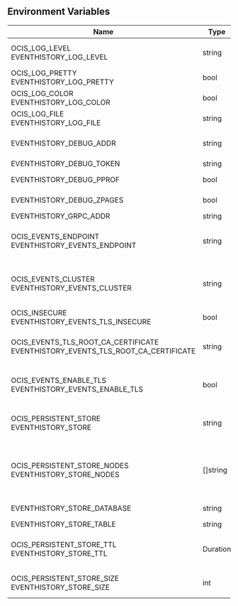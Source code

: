 ## Environment Variables

| Name | Type | Default Value | Description |
|------|------|---------------|-------------|
| OCIS_LOG_LEVEL<br/>EVENTHISTORY_LOG_LEVEL | string |  | The log level. Valid values are: "panic", "fatal", "error", "warn", "info", "debug", "trace".|
| OCIS_LOG_PRETTY<br/>EVENTHISTORY_LOG_PRETTY | bool | false | Activates pretty log output.|
| OCIS_LOG_COLOR<br/>EVENTHISTORY_LOG_COLOR | bool | false | Activates colorized log output.|
| OCIS_LOG_FILE<br/>EVENTHISTORY_LOG_FILE | string |  | The path to the log file. Activates logging to this file if set.|
| EVENTHISTORY_DEBUG_ADDR | string | 127.0.0.1:9270 | Bind address of the debug server, where metrics, health, config and debug endpoints will be exposed.|
| EVENTHISTORY_DEBUG_TOKEN | string |  | Token to secure the metrics endpoint.|
| EVENTHISTORY_DEBUG_PPROF | bool | false | Enables pprof, which can be used for profiling.|
| EVENTHISTORY_DEBUG_ZPAGES | bool | false | Enables zpages, which can be used for collecting and viewing in-memory traces.|
| EVENTHISTORY_GRPC_ADDR | string | 127.0.0.1:0 | The bind address of the GRPC service.|
| OCIS_EVENTS_ENDPOINT<br/>EVENTHISTORY_EVENTS_ENDPOINT | string | 127.0.0.1:9233 | The address of the event system. The event system is the message queuing service. It is used as message broker for the microservice architecture.|
| OCIS_EVENTS_CLUSTER<br/>EVENTHISTORY_EVENTS_CLUSTER | string | ocis-cluster | The clusterID of the event system. The event system is the message queuing service. It is used as message broker for the microservice architecture. Mandatory when using NATS as event system.|
| OCIS_INSECURE<br/>EVENTHISTORY_EVENTS_TLS_INSECURE | bool | false | Whether to verify the server TLS certificates.|
| OCIS_EVENTS_TLS_ROOT_CA_CERTIFICATE<br/>EVENTHISTORY_EVENTS_TLS_ROOT_CA_CERTIFICATE | string |  | The root CA certificate used to validate the server's TLS certificate. If provided NOTIFICATIONS_EVENTS_TLS_INSECURE will be seen as false.|
| OCIS_EVENTS_ENABLE_TLS<br/>EVENTHISTORY_EVENTS_ENABLE_TLS | bool | false | Enable TLS for the connection to the events broker. The events broker is the ocis service which receives and delivers events between the services..|
| OCIS_PERSISTENT_STORE<br/>EVENTHISTORY_STORE | string | memory | The type of the store. Supported values are: 'memory', 'ocmem', 'etcd', 'redis', 'redis-sentinel', 'nats-js', 'noop'. See the text description for details.|
| OCIS_PERSISTENT_STORE_NODES<br/>EVENTHISTORY_STORE_NODES | []string | [] | A comma separated list of nodes to access the configured store. This has no effect when 'memory' or 'ocmem' stores are configured. Note that the behaviour how nodes are used is dependent on the library of the configured store.|
| EVENTHISTORY_STORE_DATABASE | string | eventhistory | The database name the configured store should use.|
| EVENTHISTORY_STORE_TABLE | string | events | The database table the store should use.|
| OCIS_PERSISTENT_STORE_TTL<br/>EVENTHISTORY_STORE_TTL | Duration | 336h0m0s | Time to live for events in the store. The duration can be set as number followed by a unit identifier like s, m or h. Defaults to '336h' (2 weeks).|
| OCIS_PERSISTENT_STORE_SIZE<br/>EVENTHISTORY_STORE_SIZE | int | 0 | The maximum quantity of items in the store. Only applies when store type 'ocmem' is configured. Defaults to 512.|